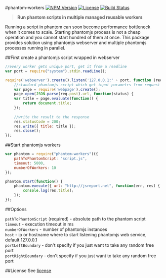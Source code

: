 #phantom-workers
[![NPM Version](http://img.shields.io/npm/v/phantom-workers.svg?style=flat-square)](https://npmjs.com/package/phantom-workers)
[![License](http://img.shields.io/npm/l/phantom-workers.svg?style=flat-square)](http://opensource.org/licenses/MIT)
[![Build Status](https://travis-ci.org/pofider/phantom-workers.png?branch=master)](https://travis-ci.org/pofider/phantom-workers)

> **Run phantom scripts in multiple  managed reusable workers**

Running a script in phantom can soon become performance bottleneck when it comes to scale. Starting phantomjs process is not a cheap operation and you cannot start hundred of them at once. This package provides solution using phantomjs webserver and multiple phantomjs processes running in parallel.


##First create a phantomjs script wrapped in webserver

```js
//every worker gets unique port, get it from a readline
var port = require("system").stdin.readLine();

require('webserver').create().listen('127.0.0.1:' + port, function (req, res) {
	//standard phantomjs script which get input parametrs from request
	var page = require('webpage').create();
	page.open(JSON.parse(req.post).url, function(status) {
    var title = page.evaluate(function() {
	    return document.title;
	});
	
	//write the result to the response
	res.statusCode = 200;
    res.write({ title: title });
    res.close();
});

```

##Start phantomjs workers
```js
var phantom = require("phantom-workers")({
	pathToPhantomScript: "script.js",
	timeout: 5000,
	numberOfWorkers: 10
});

phantom.start(function() {
	phantom.execute({ url: "http://jsreport.net", function(err, res) {
		console.log(res.title);
	});
});
```

##Options

`pathToPhantomScript` (required) - absolute path to the phantom script    
`timeout` - execution timeout in ms    
`numberOfWorkers` - number of phantomjs instances    
`host` - ip or hostname where to start listening phantomjs web service, default 127.0.0.1    
`portLeftBoundary` - don't specify if you just want to take any random free port    
`portRightBoundary` - don't specify if you just want to take any random free port


##License
See [license](https://github.com/pofider/phantom-workers/blob/master/LICENSE)
